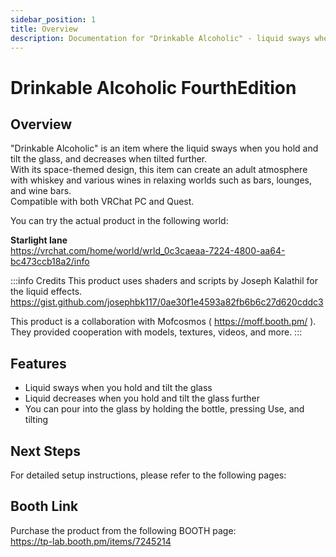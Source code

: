 ```yaml
---
sidebar_position: 1
title: Overview
description: Documentation for "Drinkable Alcoholic" - liquid sways when you hold and tilt the glass, and decreases when tilted further
---
```


# Drinkable Alcoholic FourthEdition

## Overview

"Drinkable Alcoholic" is an item where the liquid sways when you hold and tilt the glass, and decreases when tilted further.  
With its space-themed design, this item can create an adult atmosphere with whiskey and various wines in relaxing worlds such as bars, lounges, and wine bars.  
Compatible with both VRChat PC and Quest.

You can try the actual product in the following world:

**Starlight lane**  
https://vrchat.com/home/world/wrld_0c3caeaa-7224-4800-aa64-bc473ccb18a2/info

:::info Credits
This product uses shaders and scripts by Joseph Kalathil for the liquid effects.
https://gist.github.com/josephbk117/0ae30f1e4593a82fb6b6c27d620cddc3

This product is a collaboration with Mofcosmos ( https://moff.booth.pm/ ).
They provided cooperation with models, textures, videos, and more.
:::

## Features

- Liquid sways when you hold and tilt the glass
- Liquid decreases when you hold and tilt the glass further
- You can pour into the glass by holding the bottle, pressing Use, and tilting

## Next Steps

For detailed setup instructions, please refer to the following pages:

## Booth Link

Purchase the product from the following BOOTH page:  
https://tp-lab.booth.pm/items/7245214
